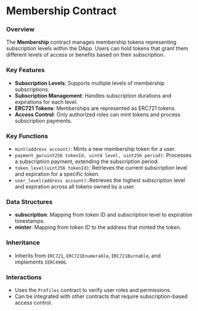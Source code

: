 # Membership Contract

### Overview

The **Membership** contract manages membership tokens representing subscription levels within the DApp. Users can hold tokens that grant them different levels of access or benefits based on their subscription.

### Key Features

- **Subscription Levels**: Supports multiple levels of membership subscriptions.
- **Subscription Management**: Handles subscription durations and expirations for each level.
- **ERC721 Tokens**: Memberships are represented as ERC721 tokens.
- **Access Control**: Only authorized roles can mint tokens and process subscription payments.

### Key Functions

- `mint(address account)`: Mints a new membership token for a user.
- `payment_gw(uint256 tokenId, uint8 level, uint256 period)`: Processes a subscription payment, extending the subscription period.
- `token_level(uint256 tokenId)`: Retrieves the current subscription level and expiration for a specific token.
- `user_level(address account)`: Retrieves the highest subscription level and expiration across all tokens owned by a user.

### Data Structures

- **subscription**: Mapping from token ID and subscription level to expiration timestamps.
- **minter**: Mapping from token ID to the address that minted the token.

### Inheritance

- Inherits from `ERC721`, `ERC721Enumerable`, `ERC721Burnable`, and implements `IERC4906`.

### Interactions

- Uses the `Profiles` contract to verify user roles and permissions.
- Can be integrated with other contracts that require subscription-based access control.

